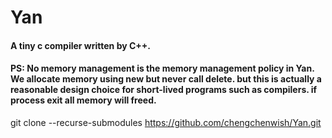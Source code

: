# Yan
#### A tiny c compiler written by C++.
#### PS: No memory management is the memory management policy in Yan. We allocate memory using new but never call delete.  but this is actually a reasonable design choice for short-lived programs such as compilers. if process exit all memory will freed.

git clone --recurse-submodules https://github.com/chengchenwish/Yan.git
